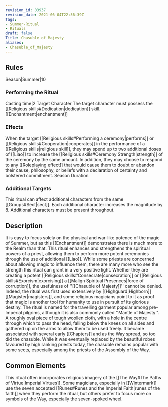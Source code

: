 ```yaml
---
revision_id: 83937
revision_date: 2021-06-04T22:56:39Z
Tags:
- Summer-Ritual
- Rituals
draft: false
Title: Chasuble of Majesty
aliases:
- Chasuble_of_Majesty
---
```

## Rules
Season|Summer|10
### Performing the Ritual
Casting time|2  Target Character The target character must possess the [[Religious skills#Dedication|dedication]] skill.
[[Enchantment|enchantment]] 
### Effects
When the target [[Religious skills#Performing a ceremony|performs]] or [[Religious skills#Cooperation|cooperates]] in the performance of a [[Religious skills|religious skill]], they may spend up to two additional doses of [[Liao]] to increase the [[Religious skills#Ceremony Strength|strength]] of the ceremony by the same amount.
In addition, they may choose to respond to any [[Roleplaying effect]] that would cause them to doubt or abandon their cause, philosophy, or beliefs with a declaration of certainty and bolstered commitment.
Season Duration
### Additional Targets
This ritual can affect additional characters from the same [[Groups#Sect|sect]]. Each additional character increases the magnitude by 8. Additional characters must be present throughout.
## Description
It is easy to focus solely on the physical and war-like potence of the magic of Summer, but as this [[Enchantment]] demonstrates there is much more to the Realm than that. This ritual enhances and strengthens the spiritual powers of a priest, allowing them to perform more potent ceremonies through the use of additional [[Liao]].
While some priests are concerned about allowing magic to influence them, there are many more who see the strength this ritual can grant in a very positive light. Whether they are creating a potent [[Religious skills#Consecrate|consecration]] or [[Religious skills#Exorcism|exorcising]] a [[Malign Spiritual Presences|force of corruption]], the usefulness of ''[[Chasuble of Majesty]]'' cannot be denied. Indeed, the ritual was first used extensively by [[Highguard|Highborn]] [[Magister|magisters]], and some religious magicians point to it as proof that magic is another tool for humanity to use in pursuit of its glorious destiny.
The ritual is named for the travelling garment popular among pre-Imperial pilgrims, although it is also commonly called ''Mantle of Majesty''. A roughly oval piece of tough woollen cloth, with a hole in the centre through which to pass the head, falling below the knees on all sides and gathered up on the arms to allow them to be used freely. It became associated with several early [[Chapters]] and as the Way spread, so too did the chasuble. While it was eventually replaced by the beautiful robes favoured by high ranking priests today, the chasuble remains popular with some sects, especially among the priests of the Assembly of the Way.
## Common Elements
This ritual often incorporates religious imagery of the [[The Way#The Paths of Virtue|Imperial Virtues]]. Some magicians, especially in [[Wintermark]] use the seven accepted [[Runes#Runes and the Imperial Faith|runes of the faith]] when they perform the ritual, but others prefer to focus more on symbols of the Way, especially the seven-spoked wheel.